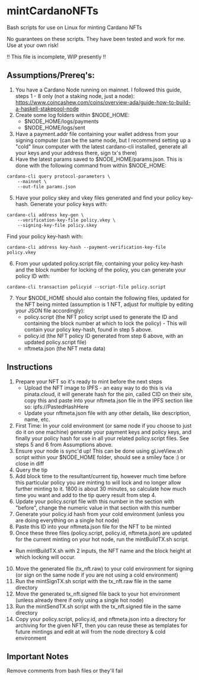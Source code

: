 # mintCardanoNFTs
Bash scripts for use on Linux for minting Cardano NFTs

No guarantees on these scripts. They have been tested and work for me. Use at your own risk!

!! This file is incomplete, WIP presently !!

## Assumptions/Prereq's:

 1. You have a Cardano Node running on mainnet. I followed this guide, steps 1 - 8 only (not a staking node, just a node): https://www.coincashew.com/coins/overview-ada/guide-how-to-build-a-haskell-stakepool-node
 2. Create some log folders within $NODE_HOME:
    - $NODE_HOME/logs/payments
    - $NODE_HOME/logs/sent
 3. Have a payment.addr file containing your wallet address from your signing computer (can be the same node, but I recommend setting up a "cold" linux computer with the latest cardano-cli installed, generate all your keys and your address there, sign tx's there)
 4. Have the latest params saved to $NODE_HOME/params.json. This is done with the following command from within $NODE_HOME:
```
cardano-cli query protocol-parameters \
    --mainnet \
    --out-file params.json
```
 5. Have your policy skey and vkey files generated and find your policy key-hash.
Generate your policy keys with:
```
cardano-cli address key-gen \
    --verification-key-file policy.vkey \
    --signing-key-file policy.skey
```
Find your policy key-hash with:
```
cardano-cli address key-hash --payment-verification-key-file policy.vkey
```
 6. From your updated policy.script file, containing your policy key-hash and the block number for locking of the policy, you can generate your policy ID with:
```
cardano-cli transaction policyid --script-file policy.script
```
 7. Your $NODE_HOME should also contain the following files, updated for the NFT being minted (assumption is 1 NFT, adjust for multiple by editing your JSON file accordingly):
    - policy.script (the NFT policy script used to generate the ID and containing the block number at which to lock the policy) - This will contain your policy key-hash, found in step 5 above.
    - policy.id (the NFT policy ID generated from step 6 above, with an updated policy.script file)
    - nftmeta.json (the NFT meta data)

 
 ## Instructions
 
 1. Prepare your NFT so it's ready to mint before the next steps
    - Upload the NFT image to IPFS - an easy way to do this is via pinata.cloud, it will generate hash for the pin, called CID on their site, copy this and paste into your nftmeta.json file in the IPFS section like so: ipfs://PastedHashHere
    - Update your nftmeta.json file with any other details, like description, name, etc.
 2. First Time: In your cold environment (or same node if you choose to just do it on one machine) generate your payment keys and policy keys, and finally your policy hash for use in all your related policy.script files. See steps 5 and 6 from Assumptions above.
 3. Ensure your node is sync'd up! This can be done using gLiveView.sh script within your $NODE_HOME folder, should see a smiley face :) or close in diff
 4. Query the tip
 5. Add block time to the resultant/current tip, however much time before this particular policy you are minting to will lock and no longer allow further minting to it.  1800 is about 30 minutes, so calculate how much time you want and add to the tip query result from step 4.
 6. Update your policy.script file with this number in the section with "before", change the numeric value in that section with this number
 7. Generate your policy.id hash from your cold environment (unless you are doing everything on a single hot node)
 8. Paste this ID into your nftmeta.json file for the NFT to be minted
 9. Once these three files (policy.script, policy.id, nftmeta.json) are updated for the current minting on your hot node, run the mintBuildTX.sh script.
  - Run mintBuildTX.sh with 2 inputs, the NFT name and the block height at which locking will occur.
 10. Move the generated file (tx_nft.raw) to your cold environment for signing (or sign on the same node if you are not using a cold environment)
 11. Run the mintSignTX.sh script with the tx_nft.raw file in the same directory
 12. Move the generated tx_nft.signed file back to your hot environment (unless already there if only using a single hot node)
 13. Run the mintSendTX.sh script with the tx_nft.signed file in the same directory
 14. Copy your policy.script, policy.id, and nftmeta.json into a directory for archiving for the given NFT, then you can reuse these as templates for future mintings and edit at will from the node directory & cold environment

## Important Notes

Remove comments from bash files or they'll fail
